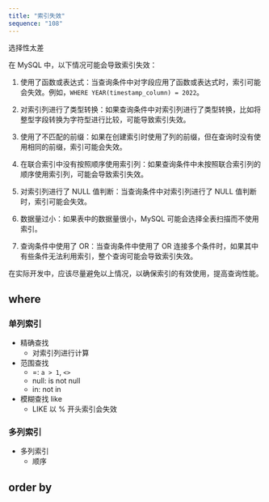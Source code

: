 ```yaml
---
title: "索引失效"
sequence: "108"
---
```


选择性太差

在 MySQL 中，以下情况可能会导致索引失效：

1. 使用了函数或表达式：当查询条件中对字段应用了函数或表达式时，索引可能会失效。例如，`WHERE YEAR(timestamp_column) = 2022`。

2. 对索引列进行了类型转换：如果查询条件中对索引列进行了类型转换，比如将整型字段转换为字符型进行比较，可能导致索引失效。

3. 使用了不匹配的前缀：如果在创建索引时使用了列的前缀，但在查询时没有使用相同的前缀，索引可能会失效。

4. 在联合索引中没有按照顺序使用索引列：如果查询条件中未按照联合索引列的顺序使用索引列，可能会导致索引失效。

5. 对索引列进行了 NULL 值判断：当查询条件中对索引列进行了 NULL 值判断时，索引可能会失效。

6. 数据量过小：如果表中的数据量很小，MySQL 可能会选择全表扫描而不使用索引。

7. 查询条件中使用了 OR：当查询条件中使用了 OR 连接多个条件时，如果其中有些条件无法利用索引，整个查询可能会导致索引失效。

在实际开发中，应该尽量避免以上情况，以确保索引的有效使用，提高查询性能。

## where

### 单列索引

- 精确查找
    - 对索引列进行计算
- 范围查找
    - =: `a > 1`, `<>`
    - null: is not null
    - in: not in
- 模糊查找 like
    - LIKE 以 % 开头索引会失效

### 多列索引

- 多列索引
    - 顺序

## order by




